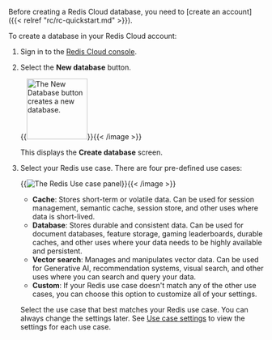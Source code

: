 Before creating a Redis Cloud database, you need to [create an account]({{< relref "rc/rc-quickstart.md" >}}).

To create a database in your Redis Cloud account:

1. Sign in to the [Redis Cloud console](https://app.redislabs.com).

2. Select the **New database** button.

    {{<image filename="images/rc/button-database-new.png" alt="The New Database button creates a new database." width="120px">}}{{< /image >}}

    This displays the **Create database** screen.

3. Select your Redis use case. There are four pre-defined use cases:

    {{<image filename="images/rc/create-database-redis-use-cases.png" alt="The Redis Use case panel">}}{{< /image >}}

    - **Cache**: Stores short-term or volatile data. Can be used for session management, semantic cache, session store, and other uses where data is short-lived.
    - **Database**: Stores durable and consistent data. Can be used for document databases, feature storage, gaming leaderboards, durable caches, and other uses where your data needs to be highly available and persistent.
    - **Vector search**: Manages and manipulates vector data. Can be used for Generative AI, recommendation systems, visual search, and other uses where you can search and query your data.
    - **Custom**: If your Redis use case doesn't match any of the other use cases, you can choose this option to customize all of your settings.

    Select the use case that best matches your Redis use case. You can always change the settings later. See [Use case settings](#use-case-settings) to view the settings for each use case.